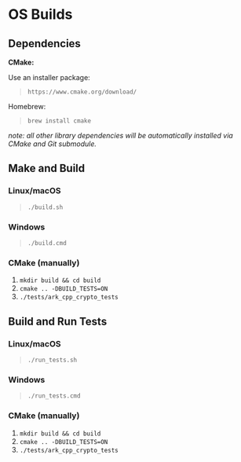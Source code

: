 
# OS Builds

## Dependencies

**CMake:**

Use an installer package:

> `https://www.cmake.org/download/`

Homebrew:

> `brew install cmake`

_note: all other library dependencies will be automatically installed via CMake and Git submodule._

## Make and Build

### Linux/macOS

> `./build.sh`

### Windows

> `./build.cmd`

### CMake (manually)

1) `mkdir build && cd build`
2) `cmake .. -DBUILD_TESTS=ON`
3) `./tests/ark_cpp_crypto_tests`

## Build and Run Tests

### Linux/macOS

> `./run_tests.sh`

### Windows

> `./run_tests.cmd`

### CMake (manually)

1) `mkdir build && cd build`
2) `cmake .. -DBUILD_TESTS=ON`
3) `./tests/ark_cpp_crypto_tests`
